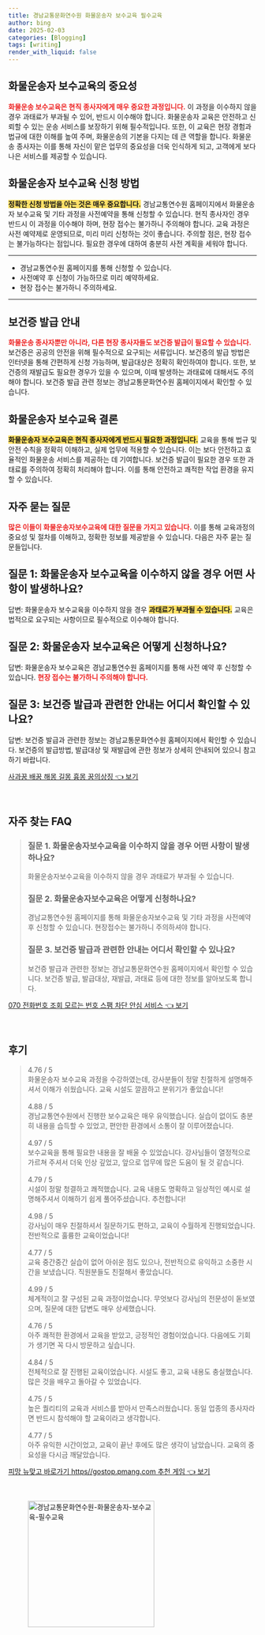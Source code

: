 ```yaml
---
title: 경남교통문화연수원 화물운송자 보수교육 필수교육
author: bing
date: 2025-02-03
categories: [Blogging]
tags: [writing]
render_with_liquid: false
---
```



<h2 id='화물운송자_보수교육의_중요성'>화물운송자 보수교육의 중요성</h2>

<p><b><span style="color: #ee2323;">화물운송 보수교육은 현직 종사자에게 매우 중요한 과정입니다.</span></b> 이 과정을 이수하지 않을 경우 과태료가 부과될 수 있어, 반드시 이수해야 합니다. 화물운송자 교육은 안전하고 신뢰할 수 있는 운송 서비스를 보장하기 위해 필수적입니다. 또한, 이 교육은 현장 경험과 법규에 대한 이해를 높여 주며, 화물운송의 기본을 다지는 데 큰 역할을 합니다. 화물운송 종사자는 이를 통해 자신이 맡은 업무의 중요성을 더욱 인식하게 되고, 고객에게 보다 나은 서비스를 제공할 수 있습니다. </p>

<h2 id='화물운송자_보수교육_신청_방법'>화물운송자 보수교육 신청 방법</h2>

<p><b><span style="background-color: #ffe066;">정확한 신청 방법을 아는 것은 매우 중요합니다.</span></b> 경남교통연수원 홈페이지에서 화물운송자 보수교육 및 기타 과정을 사전예약을 통해 신청할 수 있습니다. 현직 종사자인 경우 반드시 이 과정을 이수해야 하며, 현장 접수는 불가하니 주의해야 합니다. 교육 과정은 사전 예약제로 운영되므로, 미리 미리 신청하는 것이 좋습니다. 주의할 점은, 현장 접수는 불가능하다는 점입니다. 필요한 경우에 대하여 충분히 사전 계획을 세워야 합니다. </p>

<hr />

<ul>
    <li>경남교통연수원 홈페이지를 통해 신청할 수 있습니다.</li>
    <li>사전예약 후 신청이 가능하므로 미리 예약하세요.</li>
    <li>현장 접수는 불가하니 주의하세요.</li>
</ul>

<hr />

<h2 id='보건증_발급_안내'>보건증 발급 안내</h2>

<p><b><span style="color: #ee2323;">화물운송 종사자뿐만 아니라, 다른 현장 종사자들도 보건증 발급이 필요할 수 있습니다.</span></b> 보건증은 공공의 안전을 위해 필수적으로 요구되는 서류입니다. 보건증의 발급 방법은 인터넷을 통해 간편하게 신청 가능하며, 발급대상은 정확히 확인하여야 합니다. 또한, 보건증의 재발급도 필요한 경우가 있을 수 있으며, 이때 발생하는 과태료에 대해서도 주의해야 합니다. 보건증 발급 관련 정보는 경남교통문화연수원 홈페이지에서 확인할 수 있습니다. </p>

<h2 id='화물운송자_보수교육_결론'>화물운송자 보수교육 결론</h2>

<p><b><span style="background-color: #ffe066;">화물운송자 보수교육은 현직 종사자에게 반드시 필요한 과정입니다.</span></b> 교육을 통해 법규 및 안전 수칙을 정확히 이해하고, 실제 업무에 적용할 수 있습니다. 이는 보다 안전하고 효율적인 화물운송 서비스를 제공하는 데 기여합니다. 보건증 발급이 필요한 경우 또한 과태료를 주의하여 정확히 처리해야 합니다. 이를 통해 안전하고 쾌적한 작업 환경을 유지할 수 있습니다. </p>

<h2 id='자주_묻는_질문'>자주 묻는 질문</h2>

<p><b><span style="color: #ee2323;">많은 이들이 화물운송자보수교육에 대한 질문을 가지고 있습니다.</span></b> 이를 통해 교육과정의 중요성 및 절차를 이해하고, 정확한 정보를 제공받을 수 있습니다. 다음은 자주 묻는 질문들입니다.</p>

<h2 id='질문_1'>질문 1: 화물운송자 보수교육을 이수하지 않을 경우 어떤 사항이 발생하나요?</h2>

<p>답변: 화물운송자 보수교육을 이수하지 않을 경우 <b><span style="background-color: #ffe066;">과태료가 부과될 수 있습니다.</span></b> 교육은 법적으로 요구되는 사항이므로 필수적으로 이수해야 합니다. </p>

<h2 id='질문_2'>질문 2: 화물운송자 보수교육은 어떻게 신청하나요?</h2>

<p>답변: 화물운송자 보수교육은 경남교통연수원 홈페이지를 통해 사전 예약 후 신청할 수 있습니다. <b><span style="color: #ee2323;">현장 접수는 불가하니 주의해야 합니다.</span></b> </p>

<h2 id='질문_3'>질문 3: 보건증 발급과 관련한 안내는 어디서 확인할 수 있나요?</h2>

<p>답변: 보건증 발급과 관련한 정보는 경남교통문화연수원 홈페이지에서 확인할 수 있습니다. 보건증의 발급방법, 발급대상 및 재발급에 관한 정보가 상세히 안내되어 있으니 참고하기 바랍니다.</p>


<p><a class="click-button" title="사과꿈 배꿈 해몽 길몽 흉몽 꿈의상징" href="https://adkhouse.github.io/posts/%EC%82%AC%EA%B3%BC%EA%BF%88-%EB%B0%B0%EA%BF%88-%ED%95%B4%EB%AA%BD-%EA%B8%B8%EB%AA%BD-%ED%9D%89%EB%AA%BD-%EA%BF%88%EC%9D%98%EC%83%81%EC%A7%95/" rel="dofollow">사과꿈 배꿈 해몽 길몽 흉몽 꿈의상징 👈 보기</a></p><br>
<h2 id='자주_찾는_FAQ'>자주 찾는 FAQ</h2>
<div itemscope="" itemtype="https://schema.org/FAQPage"> 
<blockquote> 
<div itemscope="" itemprop="mainEntity" itemtype="https://schema.org/Question"> 
<h3 itemprop="name">질문 1. 화물운송자보수교육을 이수하지 않을 경우 어떤 사항이 발생하나요?</h3> 
<div itemscope="" itemprop="acceptedAnswer" itemtype="https://schema.org/Answer"> 
<span itemprop="text"> 
<p>화물운송자보수교육을 이수하지 않을 경우 과태료가 부과될 수 있습니다.</p> 
</span> 
</div> 
</div> 
<div itemscope="" itemprop="mainEntity" itemtype="https://schema.org/Question"> 
<h3 itemprop="name">질문 2. 화물운송자보수교육은 어떻게 신청하나요?</h3> 
<div itemscope="" itemprop="acceptedAnswer" itemtype="https://schema.org/Answer"> 
<span itemprop="text"> 
<p>경남교통연수원 홈페이지를 통해 화물운송자보수교육 및 기타 과정을 사전예약 후 신청할 수 있습니다. 현장접수는 불가하니 주의하셔야 합니다.</p> 
</span> 
</div> 
</div> 
<div itemscope="" itemprop="mainEntity" itemtype="https://schema.org/Question"> 
<h3 itemprop="name">질문 3. 보건증 발급과 관련한 안내는 어디서 확인할 수 있나요?</h3> 
<div itemscope="" itemprop="acceptedAnswer" itemtype="https://schema.org/Answer"> 
<span itemprop="text"> 
<p>보건증 발급과 관련한 정보는 경남교통문화연수원 홈페이지에서 확인할 수 있습니다. 보건증 발급, 발급대상, 재발급, 과태료 등에 대한 정보를 알아보도록 합니다.</p> 
</span> 
</div> 
</div> 
</blockquote> 
</div>
<p><a class="click-button" title="070 전화번호 조회 모르는 번호 스팸 차단 안심 서비스" href="https://adkhouse.github.io/posts/070-%EC%A0%84%ED%99%94%EB%B2%88%ED%98%B8-%EC%A1%B0%ED%9A%8C-%EB%AA%A8%EB%A5%B4%EB%8A%94-%EB%B2%88%ED%98%B8-%EC%8A%A4%ED%8C%B8-%EC%B0%A8%EB%8B%A8-%EC%95%88%EC%8B%AC-%EC%84%9C%EB%B9%84%EC%8A%A4/" rel="dofollow">070 전화번호 조회 모르는 번호 스팸 차단 안심 서비스 👈 보기</a></p><br>
<h2 id='후기'>후기</h2>
<div itemscope itemtype="https://schema.org/Product">
  <blockquote>
  <div itemprop="review" itemscope itemtype="https://schema.org/Review">
      <div itemprop="reviewRating" itemscope itemtype="https://schema.org/Rating"> <span itemprop="ratingValue">4.76</span> / <span itemprop="bestRating">5</span> </div>
      <span itemprop="reviewBody">화물운송자 보수교육 과정을 수강하였는데, 강사분들이 정말 친절하게 설명해주셔서 이해가 쉬웠습니다. 교육 시설도 깔끔하고 분위기가 좋았습니다!</span>
  </div>
  <br>
  <div itemprop="review" itemscope itemtype="https://schema.org/Review">
      <div itemprop="reviewRating" itemscope itemtype="https://schema.org/Rating"> <span itemprop="ratingValue">4.88</span> / <span itemprop="bestRating">5</span> </div>
      <span itemprop="reviewBody">경남교통연수원에서 진행한 보수교육은 매우 유익했습니다. 실습이 없이도 충분히 내용을 습득할 수 있었고, 편안한 환경에서 소통이 잘 이루어졌습니다.</span>
  </div>
  <br>
  <div itemprop="review" itemscope itemtype="https://schema.org/Review">
      <div itemprop="reviewRating" itemscope itemtype="https://schema.org/Rating"> <span itemprop="ratingValue">4.97</span> / <span itemprop="bestRating">5</span> </div>
      <span itemprop="reviewBody">보수교육을 통해 필요한 내용을 잘 배울 수 있었습니다. 강사님들이 열정적으로 가르쳐 주셔서 더욱 인상 깊었고, 앞으로 업무에 많은 도움이 될 것 같습니다.</span>
  </div>
  <br>
  <div itemprop="review" itemscope itemtype="https://schema.org/Review">
      <div itemprop="reviewRating" itemscope itemtype="https://schema.org/Rating"> <span itemprop="ratingValue">4.79</span> / <span itemprop="bestRating">5</span> </div>
      <span itemprop="reviewBody">시설이 정말 청결하고 쾌적했습니다. 교육 내용도 명확하고 일상적인 예시로 설명해주셔서 이해하기 쉽게 풀어주셨습니다. 추천합니다!</span>
  </div>
  <br>
  <div itemprop="review" itemscope itemtype="https://schema.org/Review">
      <div itemprop="reviewRating" itemscope itemtype="https://schema.org/Rating"> <span itemprop="ratingValue">4.98</span> / <span itemprop="bestRating">5</span> </div>
      <span itemprop="reviewBody">강사님이 매우 친절하셔서 질문하기도 편하고, 교육이 수월하게 진행되었습니다. 전반적으로 훌륭한 교육이었습니다!</span>
  </div>
  <br>
  <div itemprop="review" itemscope itemtype="https://schema.org/Review">
      <div itemprop="reviewRating" itemscope itemtype="https://schema.org/Rating"> <span itemprop="ratingValue">4.77</span> / <span itemprop="bestRating">5</span> </div>
      <span itemprop="reviewBody">교육 중간중간 실습이 없어 아쉬운 점도 있으나, 전반적으로 유익하고 소중한 시간을 보냈습니다. 직원분들도 친절해서 좋았습니다.</span>
  </div>
  <br>
  <div itemprop="review" itemscope itemtype="https://schema.org/Review">
      <div itemprop="reviewRating" itemscope itemtype="https://schema.org/Rating"> <span itemprop="ratingValue">4.99</span> / <span itemprop="bestRating">5</span> </div>
      <span itemprop="reviewBody">체계적이고 잘 구성된 교육 과정이었습니다. 무엇보다 강사님의 전문성이 돋보였으며, 질문에 대한 답변도 매우 상세했습니다.</span>
  </div>
  <br>
  <div itemprop="review" itemscope itemtype="https://schema.org/Review">
      <div itemprop="reviewRating" itemscope itemtype="https://schema.org/Rating"> <span itemprop="ratingValue">4.76</span> / <span itemprop="bestRating">5</span> </div>
      <span itemprop="reviewBody">아주 쾌적한 환경에서 교육을 받았고, 긍정적인 경험이었습니다. 다음에도 기회가 생기면 꼭 다시 방문하고 싶습니다.</span>
  </div>
  <br>
  <div itemprop="review" itemscope itemtype="https://schema.org/Review">
      <div itemprop="reviewRating" itemscope itemtype="https://schema.org/Rating"> <span itemprop="ratingValue">4.84</span> / <span itemprop="bestRating">5</span> </div>
      <span itemprop="reviewBody">전체적으로 잘 진행된 교육이었습니다. 시설도 좋고, 교육 내용도 충실했습니다. 많은 것을 배우고 돌아갈 수 있었습니다.</span>
  </div>
  <br>
  <div itemprop="review" itemscope itemtype="https://schema.org/Review">
      <div itemprop="reviewRating" itemscope itemtype="https://schema.org/Rating"> <span itemprop="ratingValue">4.75</span> / <span itemprop="bestRating">5</span> </div>
      <span itemprop="reviewBody">높은 퀄리티의 교육과 서비스를 받아서 만족스러웠습니다. 동일 업종의 종사자라면 반드시 참석해야 할 교육이라고 생각합니다.</span>
  </div>
  <br>
  <div itemprop="review" itemscope itemtype="https://schema.org/Review">
      <div itemprop="reviewRating" itemscope itemtype="https://schema.org/Rating"> <span itemprop="ratingValue">4.77</span> / <span itemprop="bestRating">5</span> </div>
      <span itemprop="reviewBody">아주 유익한 시간이었고, 교육이 끝난 후에도 많은 생각이 남았습니다. 교육의 중요성을 다시금 깨달았습니다.</span>
  </div>
  </blockquote>
</div>
<p><a class="click-button" title="피망 뉴맞고 바로가기 https//gostop.pmang.com 추천 게임" href="https://adkhouse.github.io/posts/%ED%94%BC%EB%A7%9D-%EB%89%B4%EB%A7%9E%EA%B3%A0-%EB%B0%94%EB%A1%9C%EA%B0%80%EA%B8%B0-httpsgostop.pmang.com-%EC%B6%94%EC%B2%9C-%EA%B2%8C%EC%9E%84/" rel="dofollow">피망 뉴맞고 바로가기 https//gostop.pmang.com 추천 게임 👈 보기</a></p><br>
<figure class="image"><img src="https://adkhouse.github.io/assets/img/thumbnail/경남교통문화연수원-화물운송자-보수교육-필수교육.webp" alt="경남교통문화연수원-화물운송자-보수교육-필수교육" width="256" height="256"></figure>